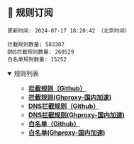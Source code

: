 <h2 id="a">🎯 规则订阅</h2>

```
更新时间: 2024-07-17 18:20:42 （北京时间） 

拦截规则数量: 583387 
DNS拦截规则数量: 260529 
白名单规则数量: 15252 
``` 
<details open>
<summary>规则列表</summary>
<ul>

- **[拦截规则（Github）](https://raw.githubusercontent.com/EGMfoxl/MyRules/master/rules.txt)**
- **[拦截规则(Ghproxy-国内加速)](https://mirror.ghproxy.com/raw.githubusercontent.com/EGMfoxl/MyRules/master/rules.txt)**
- **[DNS拦截规则（Github）](https://raw.githubusercontent.com/EGMfoxl/MyRules/master/dns.txt)**
- **[DNS拦截规则(Ghproxy-国内加速)](https://mirror.ghproxy.com/raw.githubusercontent.com/EGMfoxl/MyRules/master/dns.txt)**
- **[白名单（Github）](https://raw.githubusercontent.com/EGMfoxl/MyRules/master/allow.txt)**
- **[白名单(Ghproxy-国内加速)](https://mirror.ghproxy.com/raw.githubusercontent.com/EGMfoxl/MyRules/master/allow.txt)**

</ul>
</details>
